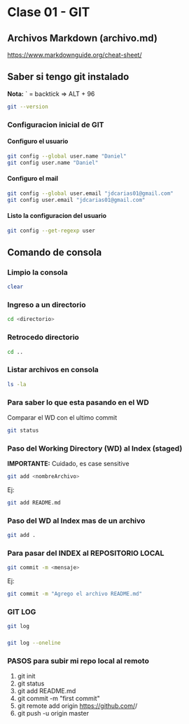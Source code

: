# Clase 01 - GIT

## Archivos Markdown (archivo.md)

https://www.markdownguide.org/cheat-sheet/

## Saber si tengo git instalado

**Nota:** ` = backtick => ALT + 96

```sh
git --version
```
### Configuracion inicial de GIT

#### Configuro el usuario

```sh
git config --global user.name "Daniel"
git config user.name "Daniel"
```
#### Configuro el mail

```sh
git config --global user.email "jdcarias01@gmail.com"
git config user.email "jdcarias01@gmail.com"
```

#### Listo la configuracion del usuario
```sh
git config --get-regexp user
```

## Comando de consola

### Limpio la consola

```sh
clear
```
### Ingreso a un directorio

```sh
cd <directorio>
```

### Retrocedo directorio

```sh
cd ..
```

### Listar archivos en consola

```sh
ls -la
```

### Para saber lo que esta pasando en el WD
Comparar el WD con el ultimo commit

```sh
git status
```

### Paso del Working Directory (WD) al Index (staged)
**IMPORTANTE:** Cuidado, es case sensitive

```sh
git add <nombreArchivo>
```

Ej:

```sh
git add README.md
```
### Paso del WD al Index mas de un archivo
```sh
git add .
```


### Para pasar del INDEX al REPOSITORIO LOCAL

```sh
git commit -m <mensaje>
```
Ej:

```sh
git commit -m "Agrego el archivo README.md"
```

### GIT LOG

```sh
git log 
```
### 

```sh
git log --oneline
```

### PASOS para subir mi repo local al remoto

1. git init
2. git status
3. git add README.md
4. git commit -m "first commit"
5. git remote add origin https://github.com/<tuNombreUsuario>/<tuRepo>
6. git push -u origin master


[//]: # (git init && npm init -y && touch index.html && mkdir css && mkdir js)
[//]: # (Grupo Telegram: https://t.me/+lDDtiKn3Isc5OGNh)